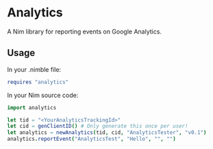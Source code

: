 # Analytics

A Nim library for reporting events on Google Analytics.

## Usage

In your .nimble file:

```nim
requires "analytics"
```

In your Nim source code:

```nim
import analytics

let tid = "<YourAnalyticsTrackingId>"
let cid = genClientID() # Only generate this once per user!
let analytics = newAnalytics(tid, cid, "AnalyticsTester", "v0.1")
analytics.reportEvent("AnalyticsTest", "Hello", "", "")
```
